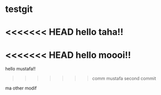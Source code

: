 # testgit



<<<<<<< HEAD
hello taha!!
=======
<<<<<<< HEAD
hello moooi!!
=======
hello mustafa!!
>>>>>>> comm
>>>>>>> mustafa second commit


ma other modif

